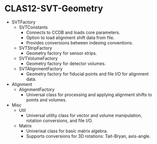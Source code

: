 # CLAS12-SVT-Geometry

<ul>
<li> SVTFactory
<ul>
<li> SVTConstants
<ul>
<li> Connects to CCDB and loads core parameters. </li>
<li> Option to load alignment shift data from file. </li>
<li> Provides conversions between indexing conventions. </li>
</ul>
</li>
<li> SVTStripFactory
<ul>
<li> Geometry factory for sensor strips. </li>
</ul>
</li>
<li> SVTVolumeFactory
<ul>
<li> Geometry factory for detector volumes. </li>
</ul>
</li>
<li> SVTAlignmentFactory
<ul>
<li> Geometry factory for fiducial points and file I/O for alignment data. </li>
</ul>
</li>
</ul>
</li>

<li> Alignment
<ul>
<li> AlignmentFactory
<ul>
<li> Universal class for processing and applying alignment shifts to points and volumes. </li>
</ul>
</li>
</ul>
</li>

<li>
Misc
<ul>
<li> Util
<ul>
<li> Universal utility class for vector and volume manipulation, rotation conversions, and file I/O. </li>
</ul>
</li>
<li> Matrix
<ul>
<li> Univerisal class for basic matrix algebra. </li>
<li> Supports conversions for 3D rotations: Tait-Bryan, axis-angle. </li>
</ul>
</li>
</ul>
</li>
</ul>
